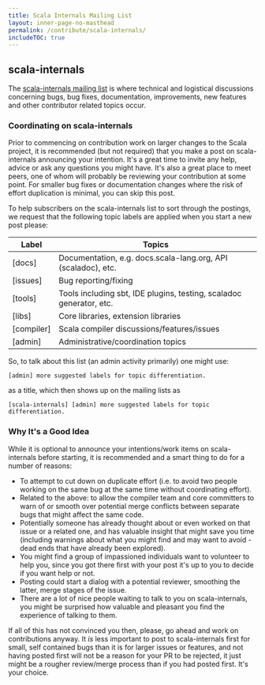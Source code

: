 ```yaml
---
title: Scala Internals Mailing List
layout: inner-page-no-masthead
permalink: /contribute/scala-internals/
includeTOC: true
---
```


## scala-internals

The [scala-internals mailing list](https://groups.google.com/d/forum/scala-internals) is where technical and logistical discussions concerning bugs, bug fixes, documentation, improvements, new features and other contributor related topics occur.

### Coordinating on scala-internals

Prior to commencing on contribution work on larger changes to the Scala project, it is recommended (but not required) that you make a post on scala-internals announcing your intention. It's a great time to invite any help, advice or ask any questions you might have. It's also a great place to meet peers, one of whom will probably be reviewing your contribution at some point.  For smaller bug fixes or documentation changes where the risk of effort duplication is minimal, you can skip this post.

To help subscribers on the scala-internals list to sort through the postings, we request that the following topic labels are applied when you start a new post please:

| Label     | Topics                                                |
|-----------|-------------------------------------------------------|
| [docs]    | Documentation, e.g. docs.scala-lang.org, API (scaladoc), etc. |
| [issues]  | Bug reporting/fixing |
| [tools]   | Tools including sbt, IDE plugins, testing, scaladoc generator, etc. |
| [libs]    | Core libraries, extension libraries |
| [compiler] | Scala compiler discussions/features/issues |
| [admin]   | Administrative/coordination topics |

So, to talk about this list (an admin activity primarily) one might use:

`[admin] more suggested labels for topic differentiation.`

as a title, which then shows up on the mailing lists as

`[scala-internals] [admin] more suggested labels for topic differentiation.`

### Why It's a Good Idea

While it is optional to announce your intentions/work items on scala-internals before starting, it is recommended and a smart thing to do for a number of reasons:

* To attempt to cut down on duplicate effort (i.e. to avoid two people working on the same bug at the same time without coordinating effort).
* Related to the above: to allow the compiler team and core committers to warn of or smooth over potential merge conflicts between separate bugs that might affect the same code.
* Potentially someone has already thought about or even worked on that issue or a related one, and has valuable insight that might save you time (including warnings about what you might find and may want to avoid - dead ends that have already been explored).
* You might find a group of impassioned individuals want to volunteer to help you, since you got there first with your post it's up to you to decide if you want help or not.
* Posting could start a dialog with a potential reviewer, smoothing the latter, merge stages of the issue.
* There are a lot of nice people waiting to talk to you on scala-internals, you might be surprised how valuable and pleasant you find the experience of talking to them.

If all of this has not convinced you then, please, go ahead and work on contributions anyway. It *is* less important to post to scala-internals first for small, self contained bugs than it is for larger issues or features, and not having posted first will not be a reason for your PR to be rejected, it just might be a rougher review/merge process than if you had posted first. It's your choice.
